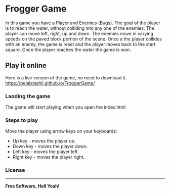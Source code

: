 # Frogger Game 

In this game you have a Player and Enemies (Bugs). The goal of the player is to reach the water, without colliding into any one of the enemies. The player can move left, right, up and down. The enemies move in varying speeds on the paved block portion of the scene. Once a the player collides with an enemy, the game is reset and the player moves back to the start square. Once the player reaches the water the game is won.

## Play it online
Here is a live version of the game, no need to download it.
https://belalalsahli.github.io/FroggerGame/

### Laoding the game
The game will start playing when you open the index.html

### Steps to play
Move the player using arrow keys on your keyboards:
 - Up key - moves the player up.
 - Down key - moves the player down.
 - Left key - moves the player left.
 - Right key - moves the player right.

### License
----
**Free Software, Hell Yeah!**
